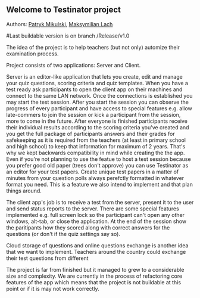 ## Welcome to Testinator project

Authors: [Patryk Mikulski](https://github.com/Minorsonek), [Maksymilian Lach](https://github.com/Hooterr)

#Last buildable version is on branch /Release/v1.0

The idea of the project is to help teachers (but not only) automize their examination process.

Project consists of two applications: Server and Client. 

Server is an editor-like application that lets you create, edit and manage your quiz questions, scoring criteria and quiz templates.
When you have a test ready ask participants to open the client app on their machines and connect to the same LAN network. Once the connections is established you may start the test session. After you start the session you can observe the progress of every participant and have access to special features e.g. allow late-commers to join the session or kick a participant from the session, more to come in the future. 
After everyone is finished participants receive their individual results according to the scoring criteria you've created and you get the full package of participants answers and their grades for safekeeping as it is required from the teachers (at least in primary school and high school) to keep that information for maximum of 2 years. That's why we kept backwards compatibility in mind while creating the the app.
Even if you're not planning to use the featue to host a test session because you prefer good old paper (trees don't approve) you can use Testinator as an editor for your test papers. Create unique test papers in a matter of minutes from your question polls always perefctly formatted in whatever format you need. This is a feature we also intend to implement and that plan things around.

The client app's job is to receive a test from the server, present it to the user and send status reports to the server. There are some special features implemented e.g. full screen lock so the participant can't open any other windows, alt-tab, or close the application. At the end of the session show the paritipants how they scored along with correct answers for the questions (or don't if the quiz settings say so).

Cloud storage of questions and online questions exchange is another idea that we want to implement. Teachers around the country could exchange their test questions from different 

The project is far from finished but it managed to grew to a considerable size and complexity. We are currently in the process of refactoring core features of the app which means that the project is not buildable at this point or if it is may not work correctly. 


